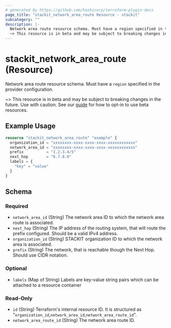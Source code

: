 ```yaml
---
# generated by https://github.com/hashicorp/terraform-plugin-docs
page_title: "stackit_network_area_route Resource - stackit"
subcategory: ""
description: |-
  Network area route resource schema. Must have a region specified in the provider configuration.
  ~> This resource is in beta and may be subject to breaking changes in the future. Use with caution. See our guide https://registry.terraform.io/providers/stackitcloud/stackit/latest/docs/guides/opting_into_beta_resources for how to opt-in to use beta resources.
---
```


# stackit_network_area_route (Resource)

Network area route resource schema. Must have a `region` specified in the provider configuration.

~> This resource is in beta and may be subject to breaking changes in the future. Use with caution. See our [guide](https://registry.terraform.io/providers/stackitcloud/stackit/latest/docs/guides/opting_into_beta_resources) for how to opt-in to use beta resources.

## Example Usage

```terraform
resource "stackit_network_area_route" "example" {
  organization_id = "xxxxxxxx-xxxx-xxxx-xxxx-xxxxxxxxxxxx"
  network_area_id = "xxxxxxxx-xxxx-xxxx-xxxx-xxxxxxxxxxxx"
  prefix          = "1.2.3.4/5"
  next_hop        = "6.7.8.9"
  labels = {
    "key" = "value"
  }
}
```

<!-- schema generated by tfplugindocs -->
## Schema

### Required

- `network_area_id` (String) The network area ID to which the network area route is associated.
- `next_hop` (String) The IP address of the routing system, that will route the prefix configured. Should be a valid IPv4 address.
- `organization_id` (String) STACKIT organization ID to which the network area is associated.
- `prefix` (String) The network, that is reachable though the Next Hop. Should use CIDR notation.

### Optional

- `labels` (Map of String) Labels are key-value string pairs which can be attached to a resource container

### Read-Only

- `id` (String) Terraform's internal resource ID. It is structured as "`organization_id`,`network_area_id`,`network_area_route_id`".
- `network_area_route_id` (String) The network area route ID.
